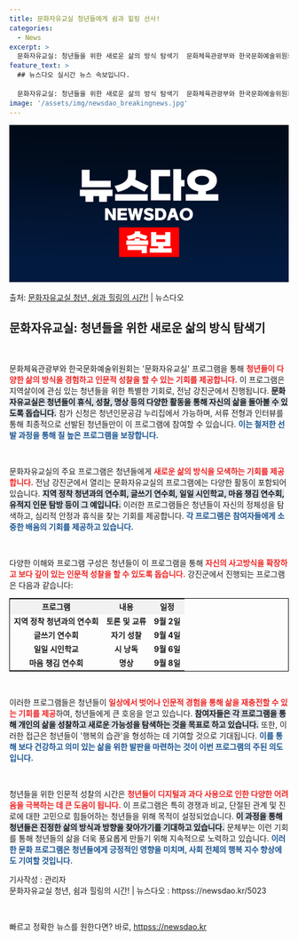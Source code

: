 ```yaml
---
title: 문화자유교실 청년들에게 쉼과 힐링 선사!
categories:
  - News
excerpt: >
  문화자유교실: 청년들을 위한 새로운 삶의 방식 탐색기  문화체육관광부와 한국문화예술위원회는 '문화자유교실' …
feature_text: >
  ## 뉴스다오 실시간 뉴스 속보입니다.

  문화자유교실: 청년들을 위한 새로운 삶의 방식 탐색기  문화체육관광부와 한국문화예술위원회는 '문화자유교실' …
image: '/assets/img/newsdao_breakingnews.jpg'
---
```


![뉴스다오 속보](/assets/img/newsdao_breakingnews.jpg)

<p>출처: <a href="httpss://newsdao.kr/5023" rel="dofollow">문화자유교실 청년, 쉼과 힐링의 시간!</a> | 뉴스다오</p>

<h2 data-ke-size="size26">문화자유교실: 청년들을 위한 새로운 삶의 방식 탐색기</h2>

<p data-ke-size="size16">&nbsp;</p>

문화체육관광부와 한국문화예술위원회는 '문화자유교실' 프로그램을 통해 <b><span style="color: #ee2323;">청년들이 다양한 삶의 방식을 경험하고 인문적 성찰을 할 수 있는 기회를 제공합니다.</span></b> 이 프로그램은 지역살이에 관심 있는 청년들을 위한 특별한 기회로, 전남 강진군에서 진행됩니다. <b><span style="background-color: #21538527;">문화자유교실은 청년들이 휴식, 성찰, 명상 등의 다양한 활동을 통해 자신의 삶을 돌아볼 수 있도록 돕습니다.</span></b> 참가 신청은 청년인문공감 누리집에서 가능하며, 서류 전형과 인터뷰를 통해 최종적으로 선발된 청년들만이 이 프로그램에 참여할 수 있습니다. <b><span style="color: #1a5490;">이는 철저한 선발 과정을 통해 질 높은 프로그램을 보장합니다.</span></b>

<p data-ke-size="size16">&nbsp;</p>

문화자유교실의 주요 프로그램은 청년들에게 <b><span style="color: #ee2323;">새로운 삶의 방식을 모색하는 기회를 제공합니다.</span></b> 전남 강진군에서 열리는 문화자유교실의 프로그램에는 다양한 활동이 포함되어 있습니다. <b><span style="background-color: #21538527;">지역 정착 청년과의 연수회, 글쓰기 연수회, 일일 시인학교, 마음 챙김 연수회, 유적지 인문 탐방 등이 그 예입니다.</span></b> 이러한 프로그램들은 청년들이 자신의 정체성을 탐색하고, 심리적 안정과 휴식을 찾는 기회를 제공합니다. <b><span style="color: #1a5490;">각 프로그램은 참여자들에게 소중한 배움의 기회를 제공하고 있습니다.</span></b>

<p data-ke-size="size16">&nbsp;</p>

다양한 이해와 프로그램 구성은 청년들이 이 프로그램을 통해 <b><span style="color: #ee2323;">자신의 사고방식을 확장하고 보다 깊이 있는 인문적 성찰을 할 수 있도록 돕습니다.</span></b> 강진군에서 진행되는 프로그램은 다음과 같습니다:

<table style="width: 100%; border: 1px solid #000;">
    <tr>
        <th style="text-align: center; background-color: #f2f2f2;">프로그램</th>
        <th style="text-align: center; background-color: #f2f2f2;">내용</th>
        <th style="text-align: center; background-color: #f2f2f2;">일정</th>
    </tr>
    <tr>
        <td style="text-align: center; height: 17px;"><b>지역 정착 청년과의 연수회</b></td>
        <td style="text-align: center; height: 17px;"><b>토론 및 교류</b></td>
        <td style="text-align: center; height: 17px;"><b>9월 2일</b></td>
    </tr>
    <tr>
        <td style="text-align: center; height: 17px;"><b>글쓰기 연수회</b></td>
        <td style="text-align: center; height: 17px;"><b>자기 성찰</b></td>
        <td style="text-align: center; height: 17px;"><b>9월 4일</b></td>
    </tr>
    <tr>
        <td style="text-align: center; height: 17px;"><b>일일 시인학교</b></td>
        <td style="text-align: center; height: 17px;"><b>시 낭독</b></td>
        <td style="text-align: center; height: 17px;"><b>9월 6일</b></td>
    </tr>
    <tr>
        <td style="text-align: center; height: 17px;"><b>마음 챙김 연수회</b></td>
        <td style="text-align: center; height: 17px;"><b>명상</b></td>
        <td style="text-align: center; height: 17px;"><b>9월 8일</b></td>
    </tr>
</table>

<p data-ke-size="size16">&nbsp;</p>

이러한 프로그램들은 청년들이 <b><span style="color: #ee2323;">일상에서 벗어나 인문적 경험을 통해 삶을 재충전할 수 있는 기회를 제공</span></b>하여, 청년들에게 큰 호응을 얻고 있습니다. <b><span style="background-color: #21538527;">참여자들은 각 프로그램을 통해 개인의 삶을 성찰하고 새로운 가능성을 탐색하는 것을 목표로 하고 있습니다.</span></b> 또한, 이러한 접근은 청년들이 '행복의 습관'을 형성하는 데 기여할 것으로 기대됩니다. <b><span style="color: #1a5490;">이를 통해 보다 건강하고 의미 있는 삶을 위한 발판을 마련하는 것이 이번 프로그램의 주된 의도입니다.</span></b>

<p data-ke-size="size16">&nbsp;</p>

청년들을 위한 인문적 성찰의 시간은 <b><span style="color: #ee2323;">청년들이 디지털과 과다 사용으로 인한 다양한 어려움을 극복하는 데 큰 도움이 됩니다.</span></b> 이 프로그램은 특히 경쟁과 비교, 단절된 관계 및 진로에 대한 고민으로 힘들어하는 청년들을 위해 목적이 설정되었습니다. <b><span style="background-color: #21538527;">이 과정을 통해 청년들은 진정한 삶의 방식과 방향을 찾아가기를 기대하고 있습니다.</span></b> 문체부는 이런 기회를 통해 청년들의 삶을 더욱 풍요롭게 만들기 위해 지속적으로 노력하고 있습니다. <b><span style="color: #1a5490;">이러한 문화 프로그램은 청년들에게 긍정적인 영향을 미치며, 사회 전체의 행복 지수 향상에도 기여할 것입니다.</span></b>

기사작성 : 관리자  
문화자유교실 청년, 쉼과 힐링의 시간! | 뉴스다오  : httpss://newsdao.kr/5023  

<p data-ke-size="size16">&nbsp;</p> 

빠르고 정확한 뉴스를 원한다면? 바로, <a href="httpss://newsdao.kr" rel="dofollow">httpss://newsdao.kr</a>


